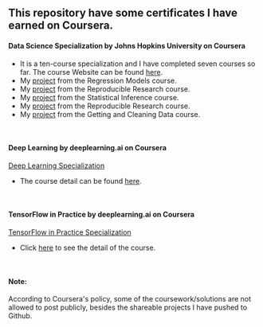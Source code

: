 ## This repository have some certificates I have earned on Coursera.

#### Data Science Specialization by Johns Hopkins University on Coursera 
- It is a ten-course specialization and I have completed seven courses so far. The course Website can be found [here](https://www.coursera.org/specializations/jhu-data-science).
- My [project](https://coursera-assessments.s3.amazonaws.com/assessments/1571559602057/9a91b02b-554d-4ab0-a92e-1ed390d4ca2c/Regression_Models_Project.pdf) from the Regression Models course. 
- My [project](http://rpubs.com/junzhang6/535574) from the Reproducible Research course. 
- My [project](https://github.com/junzhang6/Coursera-Statistical-Inference) from the Statistical Inference course. 
- My [project](https://github.com/junzhang6/RepData_PeerAssessment1) from the Reproducible Research course. 
- My [project](https://github.com/junzhang6/Getting-and-Cleaning-Data) from the Getting and Cleaning Data course. 

&nbsp;

#### Deep Learning by deeplearning.ai on Coursera
[Deep Learning Specialization](https://www.coursera.org/account/accomplishments/specialization/certificate/LDEMDVKMCHW5)
- The course detail can be found [here](https://www.coursera.org/specializations/deep-learning). 

&nbsp;

#### TensorFlow in Practice by deeplearning.ai on Coursera
[TensorFlow in Practice Specialization](https://www.coursera.org/account/accomplishments/specialization/certificate/A948ECZKKXSV)
- Click [here](https://www.coursera.org/specializations/tensorflow-in-practice) to see the detail of the course. 

&nbsp;

#### Note: 
According to Coursera's policy, some of the coursework/solutions are not allowed to post publicly, besides the shareable projects I have  pushed to Github. 
